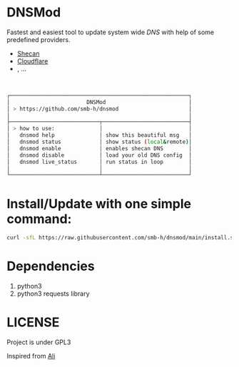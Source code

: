 # DNSMod
Fastest and easiest tool to update system wide *DNS* with help of some predefined providers. 
 - <a href="https://shecan.ir/" target="_blank">Shecan</a>
 - <a href="https://www.cloudflare.com/" target="_blank">Cloudflare</a>
 - , ...
<br>

```bash
┌────────────────────────────────────────────────────────┐
│                        DNSMod                          │
│ > https://github.com/smb-h/dnsmod                      │
│                                                        │
├────────────────────────────┬───────────────────────────┤
│ > how to use:              │                           │
│   dnsmod help              │ show this beautiful msg   │
│   dnsmod status            │ show status (local&remote)│
│   dnsmod enable            │ enables shecan DNS        │
│   dnsmod disable           │ load your old DNS config  │
│   dnsmod live_status       │ run status in loop        │
│                            │                           │
└────────────────────────────┴───────────────────────────┘

```

# Install/Update with one simple command:

```bash
curl -sfL https://raw.githubusercontent.com/smb-h/dnsmod/main/install.sh | sudo bash -
```

# Dependencies
1. python3
2. python3 requests library

# LICENSE
Project is under GPL3


Inspired from [Ali](https://github.com/ali77gh/shecan-cli)
